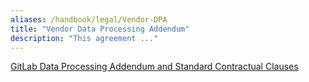 ```yaml
---
aliases: /handbook/legal/Vendor-DPA
title: "Vendor Data Processing Addendum"
description: "This agreement ..."
---
```


<!--
<iframe src="https://gitlab.com/gitlab-com/legal-and-compliance/-/raw/master/Vendor_DPA_and_Standard_Contractual_Clauses.pdf" style="width:100%;" height="900"></iframe>
-->

<a href="Vendor_DPA_and_Standard_Contractual_Clauses.pdf" download="UK_Modern_Slavery_Act_Statement_FY2023.pdf" class="h2">
    <i class="fa-solid fa-file-arrow-down"></i> GitLab Data Processing Addendum and Standard Contractual Clauses</a>
